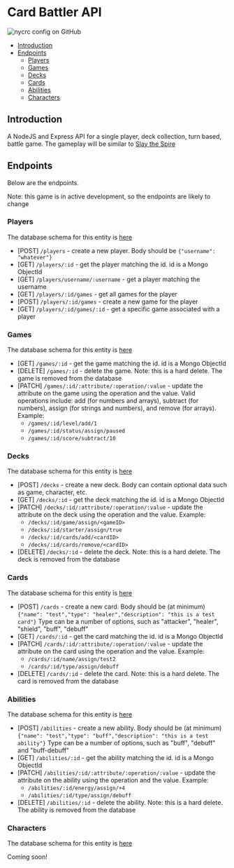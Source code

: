 # Card Battler API <!-- omit from toc -->

![nycrc config on GitHub](https://img.shields.io/nycrc/woollyblanket/card-battler-backend)

- [Introduction](#introduction)
- [Endpoints](#endpoints)
  - [Players](#players)
  - [Games](#games)
  - [Decks](#decks)
  - [Cards](#cards)
  - [Abilities](#abilities)
  - [Characters](#characters)

## Introduction

A NodeJS and Express API for a single player, deck collection, turn based, battle game. The gameplay will be similar to [Slay the Spire](https://store.steampowered.com/app/646570/Slay_the_Spire/)

## Endpoints

Below are the endpoints.

Note: this game is in active development, so the endpoints are likely to change

### Players

The database schema for this entity is [here](https://github.com/woollyblanket/card-battler-backend/blob/b63a5931dd6ec0b300f321b6836d73ff722fce3c/components/players/schema.js#L7-L10)

-   \[POST\] `/players` - create a new player. Body should be `{"username": "whatever"}`
-   \[GET\] `/players/:id` - get the player matching the id. id is a Mongo ObjectId
-   \[GET\] `/players/username/:username` - get a player matching the username
-   \[GET\] `/players/:id/games` - get all games for the player
-   \[POST\] `/players/:id/games` - create a new game for the player
-   \[GET\] `/players/:id/games/:id` - get a specific game associated with a player

### Games

The database schema for this entity is [here](https://github.com/woollyblanket/card-battler-backend/blob/b63a5931dd6ec0b300f321b6836d73ff722fce3c/components/games/schema.js#L7-L17)

-   \[GET\] `/games/:id` - get the game matching the id. id is a Mongo ObjectId
-   \[DELETE\] `/games/:id` - delete the game. Note: this is a hard delete. The game is removed from the database
-   \[PATCH\] `/games/:id/:attribute/:operation/:value` - update the attribute on the game using the operation and the value. Valid operations include: add (for numbers and arrays), subtract (for numbers), assign (for strings and numbers), and remove (for arrays). Example:
    -   `/games/:id/level/add/1`
    -   `/games/:id/status/assign/paused`
    -   `/games/:id/score/subtract/10`

### Decks

The database schema for this entity is [here](https://github.com/woollyblanket/card-battler-backend/blob/b63a5931dd6ec0b300f321b6836d73ff722fce3c/components/decks/schema.js#L7-L12)

-   \[POST\] `/decks` - create a new deck. Body can contain optional data such as game, character, etc.
-   \[GET\] `/decks/:id` - get the deck matching the id. id is a Mongo ObjectId
-   \[PATCH\] `/decks/:id/:attribute/:operation/:value` - update the attribute on the deck using the operation and the value. Example:
    -   `/decks/:id/game/assign/<gameID>`
    -   `/decks/:id/starter/assign/true`
    -   `/decks/:id/cards/add/<cardID>`
    -   `/decks/:id/cards/remove/<cardID>`
-   \[DELETE\] `/decks/:id` - delete the deck. Note: this is a hard delete. The deck is removed from the database

### Cards

The database schema for this entity is [here](https://github.com/woollyblanket/card-battler-backend/blob/b63a5931dd6ec0b300f321b6836d73ff722fce3c/components/cards/schema.js#L4-L14)

-   \[POST\] `/cards` - create a new card. Body should be (at minimum) `{"name": "test","type": "healer","description": "this is a test card"}` Type can be a number of options, such as "attacker", "healer", "shield", "buff", "debuff"
-   \[GET\] `/cards/:id` - get the card matching the id. id is a Mongo ObjectId
-   \[PATCH\] `/cards/:id/:attribute/:operation/:value` - update the attribute on the card using the operation and the value. Example:
    -   `/cards/:id/name/assign/test2`
    -   `/cards/:id/type/assign/debuff`
-   \[DELETE\] `/cards/:id` - delete the card. Note: this is a hard delete. The card is removed from the database

### Abilities

The database schema for this entity is [here](https://github.com/woollyblanket/card-battler-backend/blob/b63a5931dd6ec0b300f321b6836d73ff722fce3c/components/abilities/schema.js#L4-L13)

-   \[POST\] `/abilities` - create a new ability. Body should be (at minimum) `{"name": "test","type": "buff","description": "this is a test ability"}` Type can be a number of options, such as "buff", "debuff" and "buff-debuff"
-   \[GET\] `/abilities/:id` - get the ability matching the id. id is a Mongo ObjectId
-   \[PATCH\] `/abilities/:id/:attribute/:operation/:value` - update the attribute on the ability using the operation and the value. Example:
    -   `/abilities/:id/energy/assign/+4`
    -   `/abilities/:id/type/assign/debuff`
-   \[DELETE\] `/abilities/:id` - delete the ability. Note: this is a hard delete. The ability is removed from the database

### Characters

The database schema for this entity is [here](https://github.com/woollyblanket/card-battler-backend/blob/b63a5931dd6ec0b300f321b6836d73ff722fce3c/components/characters/schema.js#L4-L15)

Coming soon!
